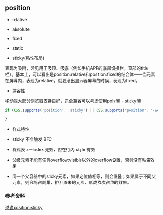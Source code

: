 ## position

* relative

* absolute

* fixed

* static

* sticky(粘性布局)

表现为吸附，常见用于吸顶、吸底（例如手机APP的底部切换栏，顶部的title栏）。基本上，可以看出是position:relative和position:fixed的结合体——当元素在屏幕内，表现为relative，就要滚出显示器屏幕的时候，表现为fixed。

* 兼容性

移动端大部分浏览器支持良好，完全兼容可以考虑使用polyfill - [stickyfill](https://github.com/wilddeer/stickyfill)

```js
if (CSS.supports('position', 'sticky') || CSS.supports("position", "-webkit-sticky")) {

}
```

* 样式特性

- sticky 不会触发 BFC

- 样式表 z－index 无效，但在行内 style 有效

- 父级元素不能有任何overflow:visible以外的overflow设置，否则没有粘滞效果

- 同一个父容器中的sticky元素，如果定位值相等，则会重叠；如果属于不同父元素，则会鸠占鹊巢，挤开原来的元素，形成依次占位的效果。

### 参考资料

[说说position:sticky](https://www.zhangxinxu.com/wordpress/2018/12/css-position-sticky/)
